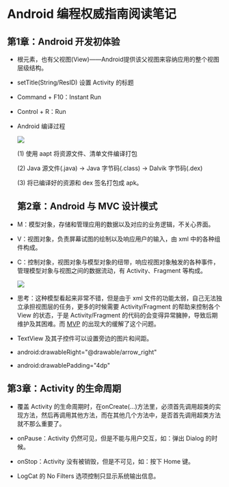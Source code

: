 # Android 编程权威指南阅读笔记

## 第1章：Android 开发初体验 

- 根元素，也有父视图(View)——Android提供该父视图来容纳应用的整个视图层级结构。

- setTitle(String/ResID) 设置 Activity 的标题

- Command + F10：Instant Run

- Control + R：Run

- Android 编译过程

  ![](http://obe5pxv6t.bkt.clouddn.com/Android%20%E7%BC%96%E8%AF%91%E8%BF%87%E7%A8%8B.png)

  (1) 使用 aapt 将资源文件、清单文件编译打包

  (2) Java 源文件(.java) -> Java 字节码(.class) -> Dalvik 字节码(.dex)

  (3) 将已编译好的资源和 dex 签名打包成 apk。


  ## 第2章：Android 与 MVC 设计模式

- M：模型对象，存储和管理应用的数据以及对应的业务逻辑，不关心界面。

- V：视图对象，负责屏幕试图的绘制以及响应用户的输入，由 xml 中的各种组件构成。

- C：控制对象，视图对象与模型对象的纽带，响应视图对象触发的各种事件，管理模型对象与视图之间的数据流动，有 Activity、Fragment 等构成。

  ![](http://obe5pxv6t.bkt.clouddn.com/Android-MVC.png)

- 思考：这种模型看起来非常不错，但是由于 xml 文件的功能太弱，自己无法独立承担视图层的任务，更多的时候需要 Activity/Fragment 的帮助来控制各个 View 的状态，于是 Activity/Fragment 的代码的会变得异常臃肿，导致后期维护及其困难。而 [MVP](https://github.com/googlesamples/android-architecture) 的出现大的缓解了这个问题。

- TextView 及其子控件可以设置旁边的图片和间距。	

 - android:drawableRight="@drawable/arrow_right"
 - android:drawablePadding="4dp"


  ## 第3章：Activity 的生命周期

- 覆盖 Activity 的生命周期时，在onCreate(...)方法里，必须首先调用超类的实现方法，然后再调用其他方法，而在其他几个方法中，是否首先调用超类方法就不那么重要了。

- onPause：Activity 仍然可见，但是不能与用户交互，如：弹出 Dialog 的时候。

- onStop：Activity 没有被销毁，但是不可见，如：按下 Home 键。

- LogCat 的 No Filters 选项控制只显示系统输出信息。


  ​		
  ​	

  ​		
  ​	